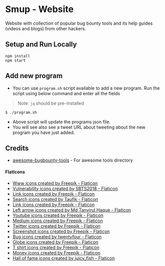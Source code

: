 # Smup - Website

Website with collection of popular bug bounty tools and its help guides (videos and blogs) from other hackers.

## Setup and Run Locally

```
npm install
npm start
```

## Add new program

- You can use `program.sh` script available to add a new program. Run the script using below command and enter all the fields

> Note: `jq` should be pre-installed

```
$ ./program.sh
```

- Above script will update the programs json file.
- You will see also see a tweet URL about tweeting about the new program you have just added.


## Credits

- [awesome-bugbounty-tools](https://github.com/vavkamil/awesome-bugbounty-tools) - For awesome tools directory

#### FlatIcons

- <a href="https://www.flaticon.com/free-icons/www" title="www icons">Www icons created by Freepik - Flaticon</a>
- <a href="https://www.flaticon.com/free-icons/vulnerability" title="vulnerability icons">Vulnerability icons created by SBTS2018 - Flaticon</a>
- <a href="https://www.flaticon.com/free-icons/link" title="link icons">Link icons created by Freepik - Flaticon</a>
- <a href="https://www.flaticon.com/free-icons/search" title="search icons">Search icons created by Taufik - Flaticon</a>
- <a href="https://www.flaticon.com/free-icons/link" title="link icons">Link icons created by Freepik - Flaticon</a>
- <a href="https://www.flaticon.com/free-icons/left-arrow" title="left arrow icons">Left arrow icons created by Md Tanvirul Haque - Flaticon</a>
- <a href="https://www.flaticon.com/free-icons/youtube" title="youtube icons">Youtube icons created by Freepik - Flaticon</a>
- <a href="https://www.flaticon.com/free-icons/medium" title="medium icons">Medium icons created by Freepik - Flaticon</a>
- <a href="https://www.flaticon.com/free-icons/twitter" title="twitter icons">Twitter icons created by Freepik - Flaticon</a>
- <a href="https://www.flaticon.com/free-icons/screenshot" title="screenshot icons">Screenshot icons created by Freepik - Flaticon</a>
- <a href="https://www.flaticon.com/free-icons/bug" title="bug icons">Bug icons created by twentyfour - Flaticon</a>
- <a href="https://www.flaticon.com/free-icons/globe" title="globe icons">Globe icons created by Freepik - Flaticon</a>
- <a href="https://www.flaticon.com/free-icons/t-shirt" title="t shirt icons">T shirt icons created by Freepik - Flaticon</a>
- <a href="https://www.flaticon.com/free-icons/money" title="money icons">Money icons created by Freepik - Flaticon</a>
- <a href="https://www.flaticon.com/free-icons/hall-of-fame" title="hall of fame icons">Hall of fame icons created by juicy_fish - Flaticon</a>
